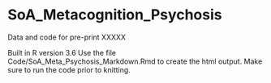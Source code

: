 # SoA_Metacognition_Psychosis
Data and code for pre-print XXXXX

Built in R version 3.6
Use the file Code/SoA_Meta_Psychosis_Markdown.Rmd to create the html output. Make sure to run the code prior to knitting.

